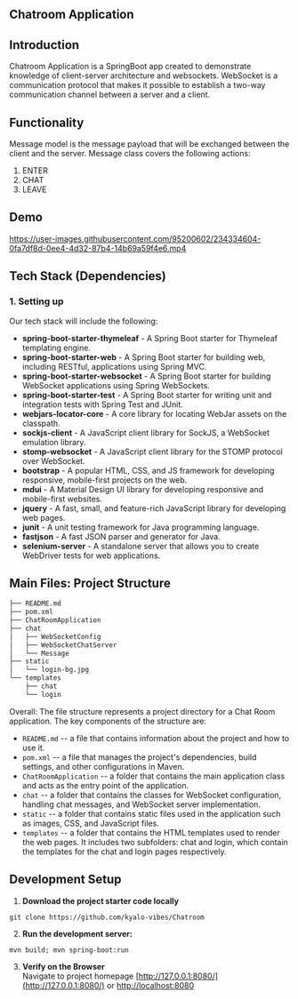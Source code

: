 Chatroom Application
-----

## Introduction

Chatroom Application is a SpringBoot app created to demonstrate knowledge of client-server architecture and websockets. WebSocket is a communication protocol that makes it possible to establish a two-way communication channel between a
server and a client.

## Functionality
Message model is the message payload that will be exchanged between the client and the server. Message class covers the following actions:
1. ENTER
2. CHAT
3. LEAVE

## Demo

https://user-images.githubusercontent.com/95200602/234334604-0fa7df8d-0ee4-4d32-87b4-14b69a59f4e6.mp4

## Tech Stack (Dependencies)

### 1. Setting up
Our tech stack will include the following:
* **spring-boot-starter-thymeleaf** - A Spring Boot starter for Thymeleaf templating engine.
* **spring-boot-starter-web** - A Spring Boot starter for building web, including RESTful, applications using Spring MVC.
* **spring-boot-starter-websocket** - A Spring Boot starter for building WebSocket applications using Spring WebSockets.
* **spring-boot-starter-test** - A Spring Boot starter for writing unit and integration tests with Spring Test and JUnit.
* **webjars-locator-core** - A core library for locating WebJar assets on the classpath.
* **sockjs-client** - A JavaScript client library for SockJS, a WebSocket emulation library.
* **stomp-websocket** - A JavaScript client library for the STOMP protocol over WebSocket.
* **bootstrap** - A popular HTML, CSS, and JS framework for developing responsive, mobile-first projects on the web.
* **mdui** - A Material Design UI library for developing responsive and mobile-first websites.
* **jquery** - A fast, small, and feature-rich JavaScript library for developing web pages.
* **junit** - A unit testing framework for Java programming language.
* **fastjson** - A fast JSON parser and generator for Java.
* **selenium-server** - A standalone server that allows you to create WebDriver tests for web applications.


## Main Files: Project Structure

  ```sh
  ├── README.md
  ├── pom.xml 
  ├── ChatRoomApplication
  ├── chat
  │   ├── WebSocketConfig
  │   ├── WebSocketChatServer
  │   └── Message
  ├── static
  │   └── login-bg.jpg
  └── templates
      ├── chat
      └── login
  ```

Overall:
The file structure represents a project directory for a Chat Room application. The key components of the structure are:

* `README.md` -- a file that contains information about the project and how to use it.
* `pom.xml` -- a file that manages the project's dependencies, build settings, and other configurations in Maven.
* `ChatRoomApplication` -- a folder that contains the main application class and acts as the entry point of the application.
* `chat` -- a folder that contains the classes for WebSocket configuration, handling chat messages, and WebSocket server implementation.
* `static` -- a folder that contains static files used in the application such as images, CSS, and JavaScript files.
* `templates` -- a folder that contains the HTML templates used to render the web pages. It includes two subfolders: chat and login, which contain the templates for the chat and login pages respectively.


## Development Setup
1. **Download the project starter code locally**
```
git clone https://github.com/kyalo-vibes/Chatroom
```

2. **Run the development server:**

```
mvn build; mvn spring-boot:run
```
3. **Verify on the Browser**<br>
   Navigate to project homepage [http://127.0.0.1:8080/](http://127.0.0.1:8080/) or [http://localhost:8080](http://localhost:8080) 

